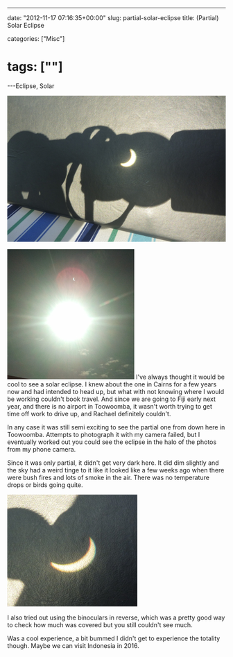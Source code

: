 ---

date: "2012-11-17 07:16:35+00:00"
slug: partial-solar-eclipse
title: (Partial) Solar Eclipse

categories: ["Misc"]
# tags: [""]
---Eclipse, Solar

![P1110096.resized](p1110096-resized.jpg)

![](2012-11-14-06-47-21.jpg)
I've always thought it would be cool to see a solar eclipse. I knew about the one in Cairns for a few years now and had intended to head up, but what with not knowing where I would be working couldn't book travel. And since we are going to Fiji early next year, and there is no airport in Toowoomba, it wasn't worth trying to get time off work to drive up, and Rachael definitely couldn't.

In any case it was still semi exciting to see the partial one from down here in Toowoomba. Attempts to photograph it with my camera failed, but I eventually worked out you could see the eclipse in the halo of the photos from my phone camera.

Since it was only partial, it didn't get very dark here. It did dim slightly and the sky had a weird tinge to it like it looked like a few weeks ago when there were bush fires and lots of smoke in the air. There was no temperature drops or birds going quite.

![](p1110100-resized.jpg)

I also tried out using the binoculars in reverse, which was a pretty good way to check how much was covered but you still couldn't see much.

Was a cool experience, a bit bummed I didn't get to experience the totality though. Maybe we can visit Indonesia in 2016.
